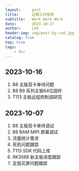 ```yaml
---
layout:     post
title:      近期工作安排
subtitle:   Work Work Work
date:       2023-10-17
author:     LXG
header-img: img/post-bg-rwd.jpg
catalog: true
top: true
tags:
    - dir
---
```


## 2023-10-16

1. B8 主版双卡单待问题
2. B8 B9 系列主板64位固件
3. T113 主板远程控制调研究

## 2023-10-07

1. B8 主板双卡单待调试
2. B8 BAM MIPI 屏幕调试
3. 流量统计需求
4. 死机问题跟踪
5. T113 SDK 代码上库
6. RK3568 新主板进度跟踪
7. 定昌花屏问题跟踪








